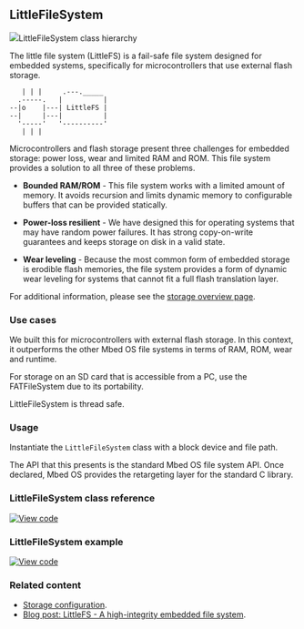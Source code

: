 ## LittleFileSystem

<span class="images">![](http://os-doc-builder.test.mbed.com/docs/development/mbed-os-api-doxy/class_little_file_system.png)<span>LittleFileSystem class hierarchy</span></span>

The little file system (LittleFS) is a fail-safe file system designed for embedded systems, specifically for microcontrollers that use external flash storage.

```
   | | |     .---._____
  .-----.   |          |
--|o    |---| LittleFS |
--|     |---|          |
  '-----'   '----------'
   | | |
```

Microcontrollers and flash storage present three challenges for embedded storage: power loss, wear and limited RAM and ROM. This file system provides a solution to all three of these problems.

- **Bounded RAM/ROM** - This file system works with a limited amount of memory. It avoids recursion and limits dynamic memory to configurable buffers that can be provided statically.

- **Power-loss resilient** - We have designed this for operating systems that may have random power failures. It has strong copy-on-write guarantees and keeps storage on disk in a valid state.

- **Wear leveling** - Because the most common form of embedded storage is erodible flash memories, the file system provides a form of dynamic wear leveling for systems that cannot fit a full flash translation layer.

For additional information, please see the [storage overview page](/docs/development/reference/storage.html#declaring-a-file-system).

### Use cases

We built this for microcontrollers with external flash storage. In this context, it outperforms the other Mbed OS file systems in terms of RAM, ROM, wear and runtime.

For storage on an SD card that is accessible from a PC, use the FATFileSystem due to its portability.

LittleFileSystem is thread safe.

### Usage

Instantiate the `LittleFileSystem` class with a block device and file path.

The API that this presents is the standard Mbed OS file system API. Once declared, Mbed OS provides the retargeting layer for the standard C library.

### LittleFileSystem class reference

[![View code](https://www.mbed.com/embed/?type=library)](http://os-doc-builder.test.mbed.com/docs/development/mbed-os-api-doxy/class_little_file_system.html)

### LittleFileSystem example

[![View code](https://www.mbed.com/embed/?url=https://github.com/armmbed/mbed-os-example-filesystem)](https://os.mbed.com/teams/mbed-os-examples/code/mbed-os-example-filesystem/file/8e251d9511b8/main.cpp)

### Related content

- [Storage configuration](configuration-storage.html).
- [Blog post: LittleFS - A high-integrity embedded file system](https://os.mbed.com/blog/entry/littlefs-high-integrity-embedded-fs/).
